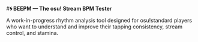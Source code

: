 #**🌀 BEEPM — The osu! Stream BPM Tester**

A work-in-progress rhythm analysis tool designed for osu!standard players who want to understand and improve their tapping consistency, stream control, and stamina.

